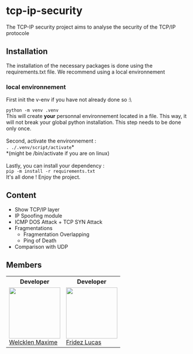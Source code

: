 # tcp-ip-security

The TCP-IP security project aims to analyse the security of the TCP/IP protocole

## Installation

The installation of the necessary packages is done using the requirements.txt file. We recommend using a local environnement

### local environnement

First init the v-env if you have not already done so :\

```python -m venv .venv```\
This will create **your** personnal environnement located in a file. This way, it will not break your global python installation. This step needs to be done only once.\
\
Second, activate the environnement : \
```. ./.venv/script/activate```*\
*(might be /bin/activate if you are on linux)\
\
Lastly, you can install your dependency :\
```pip -m install -r requirements.txt```\
It's all done ! Enjoy the project.

## Content

- Show TCP/IP layer
- IP Spoofing module
- ICMP DOS Attack + TCP SYN Attack
- Fragmentations
   - Fragmentation Overlapping
   - Ping of Death
- Comparison with UDP

## Members

<table>
    <tr>
    <th>Developer</th>
    <th>Developer</th>
    </tr>
   <tr>
      <td>
         <a href="https://github.com/maximewel"><img width=140px src="https://avatars.githubusercontent.com/u/71388163?v=4"><br>
         Welcklen Maxime</a>
      </td>
      <td>
         <a href="https://github.com/fridezlucas"><img width=140px src="https://avatars.githubusercontent.com/u/19173830?v=4"><br>
         Fridez Lucas</a>
      </td>
   </tr>
</table>
